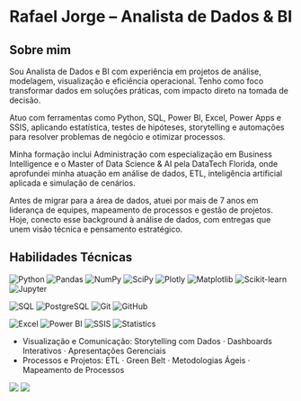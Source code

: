 # Rafael Jorge – Analista de Dados & BI

## Sobre mim
Sou Analista de Dados e BI com experiência em projetos de análise, modelagem, visualização e eficiência operacional. Tenho como foco transformar dados em soluções práticas, com impacto direto na tomada de decisão.

Atuo com ferramentas como Python, SQL, Power BI, Excel, Power Apps e SSIS, aplicando estatística, testes de hipóteses, storytelling e automações para resolver problemas de negócio e otimizar processos.

Minha formação inclui Administração com especialização em Business Intelligence e o Master of Data Science & AI pela DataTech Florida, onde aprofundei minha atuação em análise de dados, ETL, inteligência artificial aplicada e simulação de cenários.

Antes de migrar para a área de dados, atuei por mais de 7 anos em liderança de equipes, mapeamento de processos e gestão de projetos. Hoje, conecto esse background à análise de dados, com entregas que unem visão técnica e pensamento estratégico.

## Habilidades Técnicas
![Python](https://img.shields.io/badge/Python-3776AB?style=for-the-badge&logo=python&logoColor=white)
![Pandas](https://img.shields.io/badge/Pandas-150458?style=for-the-badge&logo=pandas&logoColor=white)
![NumPy](https://img.shields.io/badge/NumPy-013243?style=for-the-badge&logo=numpy&logoColor=white)
![SciPy](https://img.shields.io/badge/SciPy-8CAAE6?style=for-the-badge&logo=scipy&logoColor=white)
![Plotly](https://img.shields.io/badge/Plotly-3F4F75?style=for-the-badge&logo=plotly&logoColor=white)
![Matplotlib](https://img.shields.io/badge/Matplotlib-11557C?style=for-the-badge&logo=plotly&logoColor=white)
![Scikit-learn](https://img.shields.io/badge/Scikit--learn-F7931E?style=for-the-badge&logo=scikit-learn&logoColor=white)
![Jupyter](https://img.shields.io/badge/Jupyter-F37626?style=for-the-badge&logo=jupyter&logoColor=white)

![SQL](https://img.shields.io/badge/SQL-4479A1?style=for-the-badge&logo=postgresql&logoColor=white)
![PostgreSQL](https://img.shields.io/badge/PostgreSQL-336791?style=for-the-badge&logo=postgresql&logoColor=white)
![Git](https://img.shields.io/badge/Git-F05032?style=for-the-badge&logo=git&logoColor=white)
![GitHub](https://img.shields.io/badge/GitHub-181717?style=for-the-badge&logo=github&logoColor=white)

![Excel](https://img.shields.io/badge/Excel-217346?style=for-the-badge&logo=microsoft-excel&logoColor=white)
![Power BI](https://img.shields.io/badge/Power%20BI-F2C811?style=for-the-badge&logo=powerbi&logoColor=black)
![SSIS](https://img.shields.io/badge/SSIS-CC2927?style=for-the-badge&logo=microsoft-sql-server&logoColor=white)
![Statistics](https://img.shields.io/badge/Statistics-4E9A06?style=for-the-badge&logo=R&logoColor=white)


- Visualização e Comunicação: Storytelling com Dados · Dashboards Interativos · Apresentações Gerenciais
- Processos e Projetos: ETL · Green Belt · Metodologias Ágeis · Mapeamento de Processos



<div style="display: inline-block"> 
  <a href="https://www.linkedin.com/in/rafaelljorge" target="_blank"><img src="https://img.shields.io/badge/-LinkedIn-%230077B5?style=for-the-badge&logo=linkedin&logoColor=white" target="_blank"></a>  
  <a href = "mailto:analisededadosrafaeljorge[at]gmail.com"><img src="https://img.shields.io/badge/Gmail-D14836?style=for-the-badge&logo=gmail&logoColor=white" target="_blank"></a>
</div>
